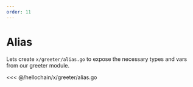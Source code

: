 ```yaml
---
order: 11
---
```


# Alias

Lets create `x/greeter/alias.go` to expose the necessary types and vars from our greeter module. 

<<< @/hellochain/x/greeter/alias.go
